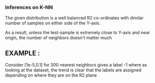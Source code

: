 ### Inferences on K-NN

The given distribution is a well balanced R2 co-ordinates with dimilar number of samples on either side of the Y-axis.

As a result, unless the test-sample is extremely close to Y-axis and near origin, the number of neighbors doesn't matter much

## EXAMPLE :

Consider [1e-5,0.1] for 300 nearest neighbors gives a label -1 where as looking at the dataset, the trend is clear that the labels are assigned depending on where they are on the R2 plane 
